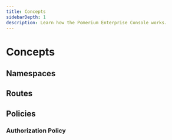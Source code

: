 ```yaml
---
title: Concepts
sidebarDepth: 1
description: Learn how the Pomerium Enterprise Console works.
---
```


# Concepts

## Namespaces

## Routes

## Policies

### Authorization Policy